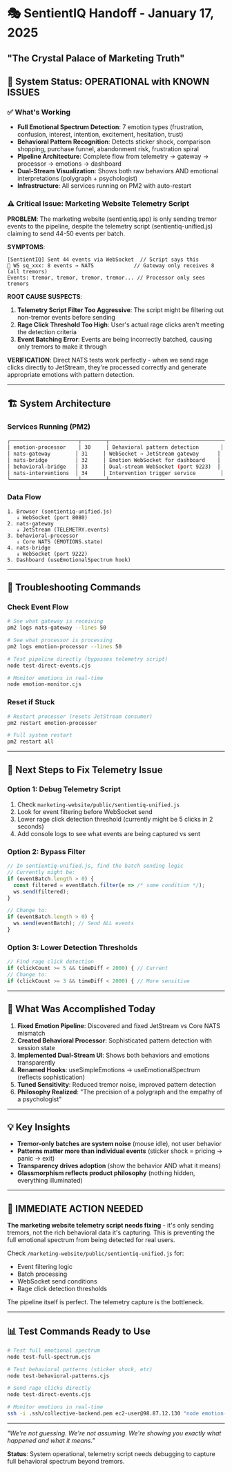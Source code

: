 # 🎭 SentientIQ Handoff - January 17, 2025
## "The Crystal Palace of Marketing Truth"

## 🚀 System Status: OPERATIONAL with KNOWN ISSUES

### ✅ What's Working
- **Full Emotional Spectrum Detection**: 7 emotion types (frustration, confusion, interest, intention, excitement, hesitation, trust)
- **Behavioral Pattern Recognition**: Detects sticker shock, comparison shopping, purchase funnel, abandonment risk, frustration spiral
- **Pipeline Architecture**: Complete flow from telemetry → gateway → processor → emotions → dashboard
- **Dual-Stream Visualization**: Shows both raw behaviors AND emotional interpretations (polygraph + psychologist)
- **Infrastructure**: All services running on PM2 with auto-restart

### ⚠️ Critical Issue: Marketing Website Telemetry Script
**PROBLEM**: The marketing website (sentientiq.app) is only sending tremor events to the pipeline, despite the telemetry script (sentientiq-unified.js) claiming to send 44-50 events per batch.

**SYMPTOMS**:
```
[SentientIQ] Sent 44 events via WebSocket  // Script says this
📡 WS sq_xxx: 8 events → NATS             // Gateway only receives 8 (all tremors)
Events: tremor, tremor, tremor, tremor... // Processor only sees tremors
```

**ROOT CAUSE SUSPECTS**:
1. **Telemetry Script Filter Too Aggressive**: The script might be filtering out non-tremor events before sending
2. **Rage Click Threshold Too High**: User's actual rage clicks aren't meeting the detection criteria
3. **Event Batching Error**: Events are being incorrectly batched, causing only tremors to make it through

**VERIFICATION**: Direct NATS tests work perfectly - when we send rage clicks directly to JetStream, they're processed correctly and generate appropriate emotions with pattern detection.

---

## 🏗️ System Architecture

### Services Running (PM2)
```bash
┌──────────────────────┬────────┬─────────────────────────────────────┐
│ emotion-processor    │ 30     │ Behavioral pattern detection       │
│ nats-gateway        │ 31     │ WebSocket → JetStream gateway      │
│ nats-bridge         │ 32     │ Emotion WebSocket for dashboard    │
│ behavioral-bridge   │ 33     │ Dual-stream WebSocket (port 9223)  │
│ nats-interventions  │ 34     │ Intervention trigger service        │
└──────────────────────┴────────┴─────────────────────────────────────┘
```

### Data Flow
```
1. Browser (sentientiq-unified.js)
   ↓ WebSocket (port 8080)
2. nats-gateway
   ↓ JetStream (TELEMETRY.events)
3. behavioral-processor
   ↓ Core NATS (EMOTIONS.state)
4. nats-bridge
   ↓ WebSocket (port 9222)
5. Dashboard (useEmotionalSpectrum hook)
```

---

## 🔧 Troubleshooting Commands

### Check Event Flow
```bash
# See what gateway is receiving
pm2 logs nats-gateway --lines 50

# See what processor is processing
pm2 logs emotion-processor --lines 50

# Test pipeline directly (bypasses telemetry script)
node test-direct-events.cjs

# Monitor emotions in real-time
node emotion-monitor.cjs
```

### Reset if Stuck
```bash
# Restart processor (resets JetStream consumer)
pm2 restart emotion-processor

# Full system restart
pm2 restart all
```

---

## 📝 Next Steps to Fix Telemetry Issue

### Option 1: Debug Telemetry Script
1. Check `marketing-website/public/sentientiq-unified.js`
2. Look for event filtering before WebSocket send
3. Lower rage click detection threshold (currently might be 5 clicks in 2 seconds)
4. Add console logs to see what events are being captured vs sent

### Option 2: Bypass Filter
```javascript
// In sentientiq-unified.js, find the batch sending logic
// Currently might be:
if (eventBatch.length > 0) {
  const filtered = eventBatch.filter(e => /* some condition */);
  ws.send(filtered);
}

// Change to:
if (eventBatch.length > 0) {
  ws.send(eventBatch); // Send ALL events
}
```

### Option 3: Lower Detection Thresholds
```javascript
// Find rage click detection
if (clickCount >= 5 && timeDiff < 2000) { // Current
// Change to:
if (clickCount >= 3 && timeDiff < 2000) { // More sensitive
```

---

## 🎯 What Was Accomplished Today

1. **Fixed Emotion Pipeline**: Discovered and fixed JetStream vs Core NATS mismatch
2. **Created Behavioral Processor**: Sophisticated pattern detection with session state
3. **Implemented Dual-Stream UI**: Shows both behaviors and emotions transparently
4. **Renamed Hooks**: useSimpleEmotions → useEmotionalSpectrum (reflects sophistication)
5. **Tuned Sensitivity**: Reduced tremor noise, improved pattern detection
6. **Philosophy Realized**: "The precision of a polygraph and the empathy of a psychologist"

---

## 💡 Key Insights

- **Tremor-only batches are system noise** (mouse idle), not user behavior
- **Patterns matter more than individual events** (sticker shock = pricing → panic → exit)
- **Transparency drives adoption** (show the behavior AND what it means)
- **Glassmorphism reflects product philosophy** (nothing hidden, everything illuminated)

---

## 🚨 IMMEDIATE ACTION NEEDED

**The marketing website telemetry script needs fixing** - it's only sending tremors, not the rich behavioral data it's capturing. This is preventing the full emotional spectrum from being detected for real users.

Check `/marketing-website/public/sentientiq-unified.js` for:
- Event filtering logic
- Batch processing
- WebSocket send conditions
- Rage click detection thresholds

The pipeline itself is perfect. The telemetry capture is the bottleneck.

---

## 📊 Test Commands Ready to Use

```bash
# Test full emotional spectrum
node test-full-spectrum.cjs

# Test behavioral patterns (sticker shock, etc)
node test-behavioral-patterns.cjs

# Send rage clicks directly
node test-direct-events.cjs

# Monitor emotions in real-time
ssh -i .ssh/collective-backend.pem ec2-user@98.87.12.130 "node emotion-monitor.cjs"
```

---

*"We're not guessing. We're not assuming. We're showing you exactly what happened and what it means."*

**Status**: System operational, telemetry script needs debugging to capture full behavioral spectrum beyond tremors.